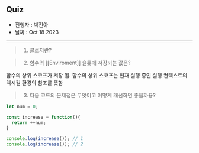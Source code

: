 ## Quiz
- 진행자 : 박진아
- 날짜 : Oct 18 2023  <!-- e.g. Aug 4 2023 -->
---
<!--
1. 질문은 이해하기 쉽고 명확하게 적는다.
2. 문제는 아래의 예시를 참고해 작성한다.
3. 문제의 정답은 주석으로 표기한다.
-->

> 1. 클로저란?

<!--
중첩 함수가 상위 스코프의 식별자를 참조하고 있고 중첩 함수가 외부 함수보다 더 오래 유지되는 함수
-->

> 2. 함수의 [[Enviroment]] 슬롯에 저장되는 값은?

함수의 상위 스코프가 저장 됨. 함수의 상위 스코프는  현재 실행 중인 실행 컨텍스트의 렉시컬 환경의 참조를 뜻함


> 3. 다음 코드의 문제점은 무엇이고 어떻게 개선하면 좋을까용?
```jsx
let num = 0;

const increase = function(){
  return ++num;
}

console.log(increase()); // 1
console.log(increase()); // 2
```
<!--
문제잠: num이 전역변수이므로 언제든지 누구나 접근할 수 있고 변경할 수 있다. (암묵저거 결합)
개선방법: 지역 변수 num을 가지는 함수를 상위 스코프로 삼는 함수를 반환한다 (클로저).
-->
